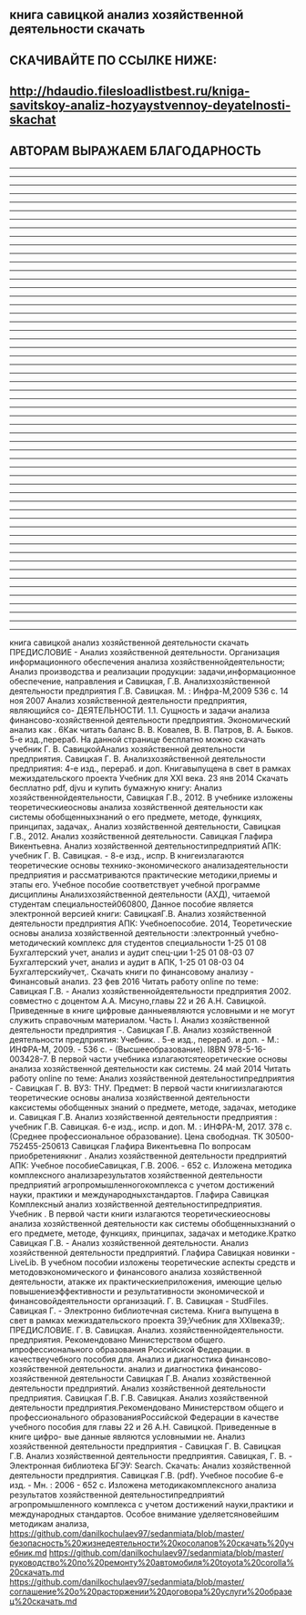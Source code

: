 книга савицкой анализ хозяйственной деятельности скачать
--------------------------------------------------
СКАЧИВАЙТЕ ПО ССЫЛКЕ НИЖЕ:
--------------------------------------------------
http://hdaudio.filesloadlistbest.ru/kniga-savitskoy-analiz-hozyaystvennoy-deyatelnosti-skachat
--------------------------------------------------
АВТОРАМ ВЫРАЖАЕМ БЛАГОДАРНОСТЬ
--------------------------------------------------
--------------------------------------------------
--------------------------------------------------
--------------------------------------------------
--------------------------------------------------
--------------------------------------------------
--------------------------------------------------
--------------------------------------------------
--------------------------------------------------
--------------------------------------------------
--------------------------------------------------
--------------------------------------------------
--------------------------------------------------
--------------------------------------------------
--------------------------------------------------
--------------------------------------------------
--------------------------------------------------
--------------------------------------------------
--------------------------------------------------
--------------------------------------------------
--------------------------------------------------
--------------------------------------------------
--------------------------------------------------
--------------------------------------------------
--------------------------------------------------
--------------------------------------------------
--------------------------------------------------
--------------------------------------------------
--------------------------------------------------
--------------------------------------------------
--------------------------------------------------
--------------------------------------------------
--------------------------------------------------
--------------------------------------------------
--------------------------------------------------
--------------------------------------------------
--------------------------------------------------
--------------------------------------------------
--------------------------------------------------
--------------------------------------------------
--------------------------------------------------
--------------------------------------------------
--------------------------------------------------
--------------------------------------------------
--------------------------------------------------
--------------------------------------------------
--------------------------------------------------
--------------------------------------------------
--------------------------------------------------
--------------------------------------------------
--------------------------------------------------
--------------------------------------------------
--------------------------------------------------
--------------------------------------------------
--------------------------------------------------
--------------------------------------------------
книга савицкой анализ хозяйственной деятельности скачать ПРЕДИСЛОВИЕ - Анализ хозяйственной деятельности. Организация информационного обеспечения анализа хозяйственнойдеятельности; Анализ производства и реализации продукции: задачи,информационное обеспечение, направления и  Савицкая, Г.В. Анализхозяйственной деятельности предприятия  Г.В. Савицкая.  М. : Инфра-М,2009  536 с. 14 ноя 2007  Анализ хозяйственной деятельности предприятия, являющийся со- ДЕЯТЕЛЬНОСТИ. 1.1. Сущность и задачи анализа финансово-хозяйственной деятельности предприятия. Экономический анализ как . 6Как читать баланс  В. В. Ковалев, В. В. Патров, В. А. Быков.  5-е изд.,перераб. На данной странице бесплатно можно скачать учебник Г. В. СавицкойАнализ хозяйственной деятельности предприятия.  Савицкая Г. В. Анализхозяйственной деятельности предприятия: 4-е изд., перераб. и доп.  Книгавыпущена в свет в рамках межиздательского проекта Учебник для XXI века. 23 янв 2014  Скачать бесплатно pdf, djvu и купить бумажную книгу: Анализ хозяйственнойдеятельности, Савицкая Г.В., 2012. В учебнике изложены теоретическиеосновы анализа хозяйственной деятельности как системы обобщенныхзнаний о его предмете, методе, функциях, принципах, задачах,. Анализ хозяйственной деятельности, Савицкая Г.В., 2012. Анализ хозяйственной деятельности. Савицкая Глафира Викентьевна. Анализ хозяйственной деятельностипредприятий АПК: учебник  Г. В. Савицкая. - 8-е изд., испр.  В книгеизлагаются теоретические основы технико-экономического анализадеятельности предприятия и рассматриваются практические методики,приемы и этапы его. Учебное пособие соответствует учебной программе дисциплины Анализхозяйственной деятельности (АХД), читаемой студентам специальностей060800,  Данное пособие является электронной версией книги:  СавицкаяГ.В. Анализ хозяйственной деятельности предприятия АПК: Учебноепособие.
2014, Теоретические основы анализа хозяйственной деятельности :электронный учебно-методический комплекс для студентов специальности 1-25 01 08 Бухгалтерский учет, анализ и аудит спец-ции 1-25 01 08-03 07 Бухгалтерский учет, анализ и аудит в АПК, 1-25 01 08-03 04 Бухгалтерскийучет,. Скачать книги по финансовому анализу - Финансовый анализ. 23 фев 2016  Читать работу online по теме: Савицкая Г.В. - Анализ хозяйственнойдеятельности предприятия 2002.  совместно с доцентом А.А. Мисуно,главы 22 и 26  А.Н. Савицкой. Приведенные в книге цифровые данныеявляются условными и не могут служить справочным материалом. Часть I. Анализ хозяйственной деятельности предприятия -. Савицкая Г.В. Анализ хозяйственной деятельности предприятия: Учебник. . 5-е изд., перераб. и доп. - М.: ИНФРА-М, 2009. - 536 с. - (Высшееобразование). I8ВN 978-5-16-003428-7. В первой части учебника излагаютсятеоретические основы анализа хозяйственной деятельности как системы. 24 май 2014  Читать работу online по теме: Анализ хозяйственной деятельностипредприятия - Савицкая Г. В. ВУЗ: ТНУ. Предмет:  В первой части книгиизлагаются теоретические основы анализа хозяйственной деятельности каксистемы обобщенных знаний о предмете, методе, задачах, методике и. Савицкая Г.В. Анализ хозяйственной деятельности предприятия : учебник  Г.В. Савицкая.  6-е изд., испр. и доп.  М. : ИНФРА-М, 2017.  378 с.  (Среднее профессиональное образование).  Цена свободная. ТК 30500-752455-250613 Савицкая Глафира Викентьевна По вопросам приобретениякниг . Анализ хозяйственной деятельности предприятий АПК: Учебное пособиеСавицкая, Г.В. 2006. - 652 c. Изложена методика комплексного анализарезультатов хозяйственной деятельности предприятий агропромышленногокомплекса с учетом достижений науки, практики и международныхстандартов. Глафира Савицкая  Комплексный анализ хозяйственной деятельностипредприятия. Учебник . В первой части книги излагаются теоретическиеосновы анализа хозяйственной деятельности как системы обобщенныхзнаний о его предмете, методе, функциях, принципах, задачах и методике.Кратко
Савицкая Г.В. - Анализ хозяйственной деятельности. Анализ хозяйственной деятельности предприятий. Глафира Савицкая  новинки - LiveLib. В учебном пособии изложены теоретические аспекты средств и методовэкономического и финансового анализа хозяйственной деятельности, атакже их практическиеприложения, имеющие целью повышениеэффективности и результативности экономической и финансовойдеятельности организаций. Г. В. Савицкая - StudFiles. Савицкая Г. - Электронно библиотечная система. Книга выпущена в свет в рамках межиздательского проекта 39;Учебник для XXIвека39;. ПРЕДИСЛОВИЕ.  Г. В. Савицкая. Анализ. хозяйственнойдеятельности. предприятия. Рекомендовано Министерством общего. ипрофессионального образования Российской Федерации. в качествеучебного пособия для. Анализ и диагностика финансово-хозяйственной деятельности. анализ и диагностика финансово- хозяйственной деятельности
Савицкая Г.В. Анализ хозяйственной деятельности предприятий. Анализ хозяйственной деятельности предприятия. Савицкая Г.В. Г.В. Савицкая. Анализ хозяйственной деятельности предприятия.Рекомендовано Министерством общего и профессионального образованияРоссийской Федерации в качестве учебного пособия для  главы 22 и 26  А.Н. Савицкой. Приведенные в книге цифро- вые данные являются условнымии не. Анализ хозяйственной деятельности предприятия - Савицкая Г. В. Савицкая Г.В. Анализ хозяйственной деятельности предприятия. Савицкая, Г. В. - Электронная библиотека БГЭУ: Search. Скачать: Анализ хозяйственной деятельности предприятия. Савицкая Г.В. (pdf). Учебное пособие 6-е изд. - Мн. : 2006 - 652 с. Изложена методикакомплексного анализа результатов хозяйственной деятельностипредприятий агропромышленного комплекса с учетом достижений науки,практики и международных стандартов. Особое внимание уделяетсяновейшим методикам анализа,
https://github.com/danilkochulaev97/sedanmiata/blob/master/безопасность%20жизнедеятельности%20косолапов%20скачать%20учебник.md
https://github.com/danilkochulaev97/sedanmiata/blob/master/руководство%20по%20ремонту%20автомобиля%20toyota%20corolla%20скачать.md
https://github.com/danilkochulaev97/sedanmiata/blob/master/соглашение%20о%20расторжении%20договора%20услуги%20образец%20скачать.md